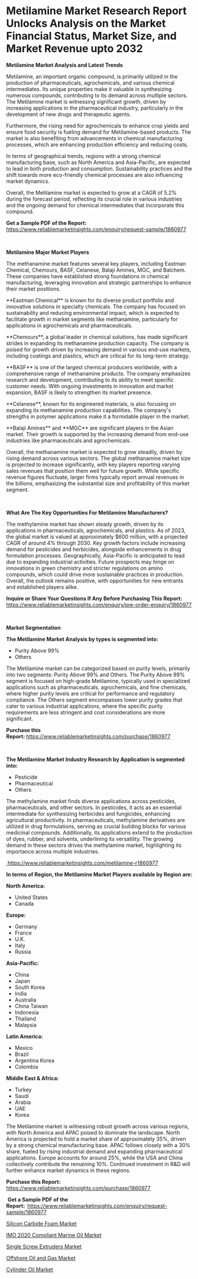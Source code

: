 <p><h1>Metilamine Market Research Report Unlocks Analysis on the Market Financial Status, Market Size, and Market Revenue upto 2032</h1></p><p><strong>Metilamine Market Analysis and Latest Trends</strong></p>
<p><p>Metilamine, an important organic compound, is primarily utilized in the production of pharmaceuticals, agrochemicals, and various chemical intermediates. Its unique properties make it valuable in synthesizing numerous compounds, contributing to its demand across multiple sectors. The Metilamine market is witnessing significant growth, driven by increasing applications in the pharmaceutical industry, particularly in the development of new drugs and therapeutic agents. </p><p>Furthermore, the rising need for agrochemicals to enhance crop yields and ensure food security is fueling demand for Metilamine-based products. The market is also benefiting from advancements in chemical manufacturing processes, which are enhancing production efficiency and reducing costs. </p><p>In terms of geographical trends, regions with a strong chemical manufacturing base, such as North America and Asia-Pacific, are expected to lead in both production and consumption. Sustainability practices and the shift towards more eco-friendly chemical processes are also influencing market dynamics. </p><p>Overall, the Metilamine market is expected to grow at a CAGR of 5.2% during the forecast period, reflecting its crucial role in various industries and the ongoing demand for chemical intermediates that incorporate this compound.</p></p>
<p><strong>Get a Sample PDF of the Report:&nbsp;</strong> <a href="https://www.reliablemarketinsights.com/enquiry/request-sample/1860977?utm_campaign=2012&utm_medium=2&utm_source=Github&utm_content=ia&utm_term=31012025&utm_id=metilamine">https://www.reliablemarketinsights.com/enquiry/request-sample/1860977</a></p>
<p>&nbsp;</p>
<p><strong>Metilamine Major Market Players</strong></p>
<p><p>The methanamine market features several key players, including Eastman Chemical, Chemours, BASF, Celanese, Balaji Amines, MGC, and Balchem. These companies have established strong foundations in chemical manufacturing, leveraging innovation and strategic partnerships to enhance their market positions.</p><p>**Eastman Chemical** is known for its diverse product portfolio and innovative solutions in specialty chemicals. The company has focused on sustainability and reducing environmental impact, which is expected to facilitate growth in market segments like methanamine, particularly for applications in agrochemicals and pharmaceuticals.</p><p>**Chemours**, a global leader in chemical solutions, has made significant strides in expanding its methanamine production capacity. The company is poised for growth driven by increasing demand in various end-use markets, including coatings and plastics, which are critical for its long-term strategy.</p><p>**BASF** is one of the largest chemical producers worldwide, with a comprehensive range of methanamine products. The company emphasizes research and development, contributing to its ability to meet specific customer needs. With ongoing investments in innovation and market expansion, BASF is likely to strengthen its market presence.</p><p>**Celanese**, known for its engineered materials, is also focusing on expanding its methanamine production capabilities. The company's strengths in polymer applications make it a formidable player in the market.</p><p>**Balaji Amines** and **MGC** are significant players in the Asian market. Their growth is supported by the increasing demand from end-use industries like pharmaceuticals and agrochemicals.</p><p>Overall, the methanamine market is expected to grow steadily, driven by rising demand across various sectors. The global methanamine market size is projected to increase significantly, with key players reporting varying sales revenues that position them well for future growth. While specific revenue figures fluctuate, larger firms typically report annual revenues in the billions, emphasizing the substantial size and profitability of this market segment.</p></p>
<p>&nbsp;</p>
<p><strong>What Are The Key Opportunities For Metilamine Manufacturers?</strong></p>
<p><p>The methylamine market has shown steady growth, driven by its applications in pharmaceuticals, agrochemicals, and plastics. As of 2023, the global market is valued at approximately $600 million, with a projected CAGR of around 4% through 2030. Key growth factors include increasing demand for pesticides and herbicides, alongside enhancements in drug formulation processes. Geographically, Asia-Pacific is anticipated to lead due to expanding industrial activities. Future prospects may hinge on innovations in green chemistry and stricter regulations on amino compounds, which could drive more sustainable practices in production. Overall, the outlook remains positive, with opportunities for new entrants and established players alike.</p></p>
<p><strong>Inquire or Share Your Questions If Any Before Purchasing This Report:</strong> <a href="https://www.reliablemarketinsights.com/enquiry/pre-order-enquiry/1860977?utm_campaign=2012&utm_medium=2&utm_source=Github&utm_content=ia&utm_term=31012025&utm_id=metilamine">https://www.reliablemarketinsights.com/enquiry/pre-order-enquiry/1860977</a></p>
<p>&nbsp;</p>
<p><strong>Market Segmentation</strong></p>
<p><strong>The Metilamine Market Analysis by types is segmented into:</strong></p>
<p><ul><li>Purity Above 99%</li><li>Others</li></ul></p>
<p><p>The Metilamine market can be categorized based on purity levels, primarily into two segments: Purity Above 99% and Others. The Purity Above 99% segment is focused on high-grade Metilamine, typically used in specialized applications such as pharmaceuticals, agrochemicals, and fine chemicals, where higher purity levels are critical for performance and regulatory compliance. The Others segment encompasses lower purity grades that cater to various industrial applications, where the specific purity requirements are less stringent and cost considerations are more significant.</p></p>
<p><strong>Purchase this Report:&nbsp;</strong><a href="https://www.reliablemarketinsights.com/purchase/1860977?utm_campaign=2012&utm_medium=2&utm_source=Github&utm_content=ia&utm_term=31012025&utm_id=metilamine">https://www.reliablemarketinsights.com/purchase/1860977</a></p>
<p>&nbsp;</p>
<p><strong>The Metilamine Market Industry Research by Application is segmented into:</strong></p>
<p><ul><li>Pesticide</li><li>Pharmaceutical</li><li>Others</li></ul></p>
<p><p>The methylamine market finds diverse applications across pesticides, pharmaceuticals, and other sectors. In pesticides, it acts as an essential intermediate for synthesizing herbicides and fungicides, enhancing agricultural productivity. In pharmaceuticals, methylamine derivatives are utilized in drug formulations, serving as crucial building blocks for various medicinal compounds. Additionally, its applications extend to the production of dyes, rubber, and solvents, underlining its versatility. The growing demand in these sectors drives the methylamine market, highlighting its importance across multiple industries.</p></p>
<p><a href="https://www.reliablemarketinsights.com/metilamine-r1860977?utm_campaign=2012&utm_medium=2&utm_source=Github&utm_content=ia&utm_term=31012025&utm_id=metilamine">&nbsp;https://www.reliablemarketinsights.com/metilamine-r1860977</a></p>
<p><strong>In terms of Region, the Metilamine Market Players available by Region are:</strong></p>
<p>
    <p> <strong> North America: </strong>
        <ul>
            <li>United States</li>
            <li>Canada</li>
        </ul>
        </p> 
    <p> <strong> Europe: </strong>
        <ul>
            <li>Germany</li>
            <li>France</li>
            <li>U.K.</li>
            <li>Italy</li>
            <li>Russia</li>
        </ul>
        </p> 
    <p> <strong> Asia-Pacific: </strong>
        <ul>
            <li>China</li>
            <li>Japan</li>
            <li>South Korea</li>
            <li>India</li>
            <li>Australia</li>
            <li>China Taiwan</li>
            <li>Indonesia</li>
            <li>Thailand</li>
            <li>Malaysia</li>
        </ul>
        </p> 
    <p> <strong> Latin America: </strong>
        <ul>
            <li>Mexico</li>
            <li>Brazil</li>
            <li>Argentina Korea</li>
            <li>Colombia</li>
        </ul>
        </p> 
    <p> <strong> Middle East & Africa: </strong>
        <ul>
            <li>Turkey</li>
            <li>Saudi</li>
            <li>Arabia</li>
            <li>UAE</li>
            <li>Korea</li>
        </ul>
    </p>
    </p>
<p><p>The Metilamine market is witnessing robust growth across various regions, with North America and APAC poised to dominate the landscape. North America is projected to hold a market share of approximately 35%, driven by a strong chemical manufacturing base. APAC follows closely with a 30% share, fueled by rising industrial demand and expanding pharmaceutical applications. Europe accounts for around 25%, while the USA and China collectively contribute the remaining 10%. Continued investment in R&D will further enhance market dynamics in these regions.</p></p>
<p><strong>Purchase this Report: </strong><a href="https://www.reliablemarketinsights.com/purchase/1860977?utm_campaign=2012&utm_medium=2&utm_source=Github&utm_content=ia&utm_term=31012025&utm_id=metilamine">https://www.reliablemarketinsights.com/purchase/1860977</a></p>
<p>&nbsp;<strong>Get a Sample PDF of the Report:&nbsp;&nbsp;</strong><a href="https://www.reliablemarketinsights.com/enquiry/request-sample/1860977?utm_campaign=2012&utm_medium=2&utm_source=Github&utm_content=ia&utm_term=31012025&utm_id=metilamine">https://www.reliablemarketinsights.com/enquiry/request-sample/1860977</a></p>
<p><strong></strong></p>
<p><p><a href="https://www.linkedin.com/pulse/comprehensive-evaluation-sustainability-silicon-carbide-pthhe?utm_campaign=2012&utm_medium=2&utm_source=Github&utm_content=ia&utm_term=31012025&utm_id=metilamine">Silicon Carbide Foam Market</a></p><p><a href="https://www.linkedin.com/pulse/imo-2020-compliant-marine-oil-market-overview-future-b2aif?utm_campaign=2012&utm_medium=2&utm_source=Github&utm_content=ia&utm_term=31012025&utm_id=metilamine">IMO 2020 Compliant Marine Oil Market</a></p><p><a href="https://www.linkedin.com/pulse/single-screw-extruders-market-analysis-current-trends-industry-7awce?utm_campaign=2012&utm_medium=2&utm_source=Github&utm_content=ia&utm_term=31012025&utm_id=metilamine">Single Screw Extruders Market</a></p><p><a href="https://www.linkedin.com/pulse/offshore-oil-gas-market-size-status-forecast-2025-2032-ysrse?utm_campaign=2012&utm_medium=2&utm_source=Github&utm_content=ia&utm_term=31012025&utm_id=metilamine">Offshore Oil and Gas Market</a></p><p><a href="https://www.linkedin.com/pulse/cylinder-oil-market-growth-from-2025-2032-projected-xespe?utm_campaign=2012&utm_medium=2&utm_source=Github&utm_content=ia&utm_term=31012025&utm_id=metilamine">Cylinder Oil Market</a></p></p>